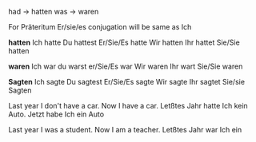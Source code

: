 had -> hatten
was -> waren

For Präteritum Er/sie/es conjugation will be same as Ich

**hatten** 
Ich hatte
Du hattest
Er/Sie/Es hatte
Wir hatten
Ihr hattet
Sie/Sie hatten

**waren**
Ich war
du warst
er/Sie/Es war
Wir waren
Ihr wart
Sie/Sie waren

**Sagten**
Ich sagte
Du sagtest
Er/Sie/Es sagte
Wir sagte
Ihr sagtet
Sie/sie Sagten

Last year I don't have a car. Now I have a car.
Letßtes Jahr hatte Ich kein Auto. Jetzt habe Ich ein Auto

Last year I was a student. Now I am a teacher.
Letßtes Jahr war Ich ein 